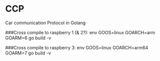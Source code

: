 # CCP
Car communication Protocol in Golang


###Cross compile to raspberry 1 (& 2?): 
env GOOS=linux GOARCH=arm GOARM=6 go build -v

###Cross compile to raspberry 3:
env GOOS=linux GOARCH=arm64 GOARM=7 go build -v
